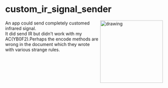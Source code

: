 # custom_ir_signal_sender
<img src="https://kus-web-source.oss-cn-shanghai.aliyuncs.com/image/custom_ir_sender_demo.png" alt="drawing" align="right" style="width:200px;"/>
An app could send completely customed infrared signal.<br>
It did send IR but didn't work with my AC(YB0F2).Perhaps the encode methods are wrong in the document which they wrote with various strange rules.
